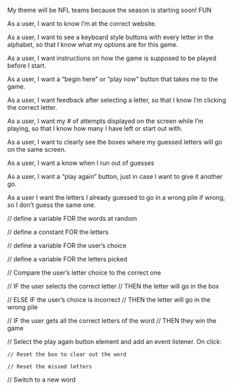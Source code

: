 My theme will be NFL teams because the season is starting soon! FUN

As a user, I want to know I’m at the correct website.

As a user, I want to see a keyboard style buttons with every letter in the alphabet, so that I know what my options are for this game.

As a user, I want instructions on how the game is supposed to be played before I start.

As a user, I want a “begin here” or “play now” button that takes me to the game.

As a user, I want feedback after selecting a letter, so that I know I’m clicking the correct letter.

As a user, I want my # of attempts displayed on the screen while I’m playing, so that I know how many I have left or start out with.

As a user, I want to clearly see the boxes where my guessed letters will go on the same screen.

As a user, I want a know when I run out of guesses

As a user, I want a “play again” button, just in case I want to give it another go.

As a user I want the letters I already guessed to go in a wrong pile if wrong, so I don’t guess the same one.

// define a variable FOR the words at random

// define a constant FOR the letters

// define a variable FOR the user’s choice

// define a variable FOR the letters picked


// Compare the user’s letter choice to the correct one

// IF the user selects the correct letter
	// THEN the letter will go in the box
 
// ELSE IF the user’s choice is incorrect 
	// THEN the letter will go in the wrong pile
 
// IF the user gets all the correct letters of the word 
	// THEN they win the game


// Select the play again button element and add an event listener. On click:
    
    // Reset the box to clear out the word
    
    // Reset the missed letters
   
   // Switch to a new word
